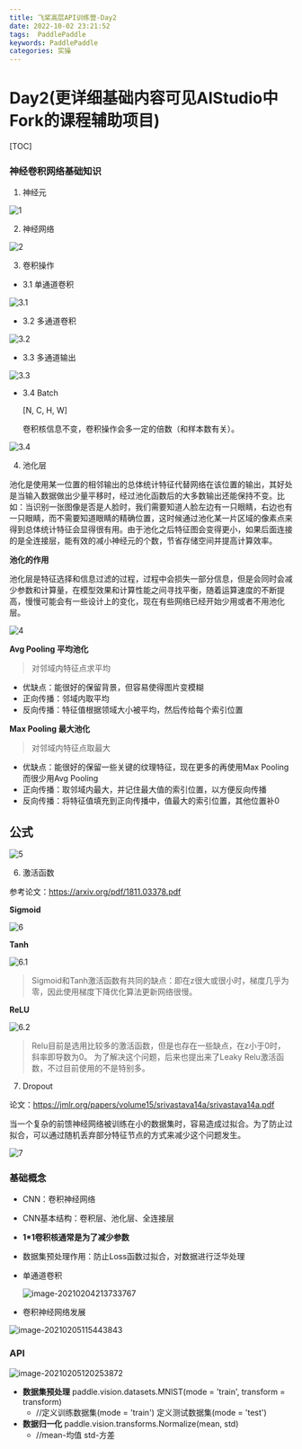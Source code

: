 ```yaml
---
title: 飞桨高层API训练营-Day2
date: 2022-10-02 23:21:52
tags:  PaddlePaddle
keywords: PaddlePaddle
categories: 实操
---
```




# Day2(更详细基础内容可见AIStudio中Fork的课程辅助项目)

[TOC]

### 神经卷积网络基础知识

1. 神经元

![1](https://lalalademaxiya01.oss-cn-beijing.aliyuncs.com/img/20210205202018.png)

2. 神经网络

![2](https://lalalademaxiya01.oss-cn-beijing.aliyuncs.com/img/20210205202053.png)

3. 卷积操作

* 3.1 单通道卷积

![3.1](https://lalalademaxiya01.oss-cn-beijing.aliyuncs.com/img/20210205202352.png)

* 3.2 多通道卷积

![3.2](https://lalalademaxiya01.oss-cn-beijing.aliyuncs.com/img/20210205202411.png)

* 3.3 多通道输出

![3.3](https://lalalademaxiya01.oss-cn-beijing.aliyuncs.com/img/20210205202424.png)

* 3.4 Batch

  [N, C, H, W]

  卷积核信息不变，卷积操作会多一定的倍数（和样本数有关）。

![3.4](https://lalalademaxiya01.oss-cn-beijing.aliyuncs.com/img/20210205202438.png)

4. 池化层

池化是使用某一位置的相邻输出的总体统计特征代替网络在该位置的输出，其好处是当输入数据做出少量平移时，经过池化函数后的大多数输出还能保持不变。比如：当识别一张图像是否是人脸时，我们需要知道人脸左边有一只眼睛，右边也有一只眼睛，而不需要知道眼睛的精确位置，这时候通过池化某一片区域的像素点来得到总体统计特征会显得很有用。由于池化之后特征图会变得更小，如果后面连接的是全连接层，能有效的减小神经元的个数，节省存储空间并提高计算效率。

**池化的作用**

池化层是特征选择和信息过滤的过程，过程中会损失一部分信息，但是会同时会减少参数和计算量，在模型效果和计算性能之间寻找平衡，随着运算速度的不断提高，慢慢可能会有一些设计上的变化，现在有些网络已经开始少用或者不用池化层。

![4](https://lalalademaxiya01.oss-cn-beijing.aliyuncs.com/img/20210205202543.png)

**Avg Pooling 平均池化**

> 对邻域内特征点求平均

- 优缺点：能很好的保留背景，但容易使得图片变模糊
- 正向传播：邻域内取平均
- 反向传播：特征值根据领域大小被平均，然后传给每个索引位置

**Max Pooling 最大池化**

> 对邻域内特征点取最大

- 优缺点：能很好的保留一些关键的纹理特征，现在更多的再使用Max Pooling而很少用Avg Pooling
- 正向传播：取邻域内最大，并记住最大值的索引位置，以方便反向传播
- 反向传播：将特征值填充到正向传播中，值最大的索引位置，其他位置补0

## 公式

![5](https://lalalademaxiya01.oss-cn-beijing.aliyuncs.com/img/20210205202706.png)

6. 激活函数

参考论文：https://arxiv.org/pdf/1811.03378.pdf

**Sigmoid**

![6](https://lalalademaxiya01.oss-cn-beijing.aliyuncs.com/img/20210205202800.png)

**Tanh**

![6.1](https://lalalademaxiya01.oss-cn-beijing.aliyuncs.com/img/20210205202810.png)

> Sigmoid和Tanh激活函数有共同的缺点：即在z很大或很小时，梯度几乎为零，因此使用梯度下降优化算法更新网络很慢。

**ReLU**

![6.2](https://lalalademaxiya01.oss-cn-beijing.aliyuncs.com/img/20210205202846.png)

> Relu目前是选用比较多的激活函数，但是也存在一些缺点，在z小于0时，斜率即导数为0。 为了解决这个问题，后来也提出来了Leaky Relu激活函数，不过目前使用的不是特别多。

7. Dropout

论文：https://jmlr.org/papers/volume15/srivastava14a/srivastava14a.pdf

当一个复杂的前馈神经网络被训练在小的数据集时，容易造成过拟合。为了防止过拟合，可以通过随机丢弃部分特征节点的方式来减少这个问题发生。

![7](https://lalalademaxiya01.oss-cn-beijing.aliyuncs.com/img/20210205202924.png)

### 基础概念

* CNN：卷积神经网络
  
* CNN基本结构：卷积层、池化层、全连接层
  
* **1*1卷积核通常是为了减少参数**

* 数据集预处理作用：防止Loss函数过拟合，对数据进行泛华处理

* 单通道卷积

  ![image-20210204213733767](https://lalalademaxiya01.oss-cn-beijing.aliyuncs.com/img/20210204213734.png)

* 卷积神经网络发展

![image-20210205115443843](https://lalalademaxiya01.oss-cn-beijing.aliyuncs.com/img/20210205115444.png)

### API

![image-20210205120253872](https://lalalademaxiya01.oss-cn-beijing.aliyuncs.com/img/20210205120254.png)

* **数据集预处理** paddle.vision.datasets.MNIST(mode = 'train', transform = transform)  
  * //定义训练数据集(mode = 'train')      定义测试数据集(mode = 'test')
* **数据归一化** paddle.vision.transforms.Normalize(mean, std)
  * //mean-均值    std-方差
